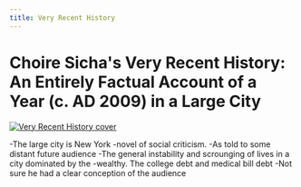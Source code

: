 ```yaml
---
title: Very Recent History
---
```


# Choire Sicha's Very Recent History: An Entirely Factual Account of a Year (c. AD 2009) in a Large City


[![Very Recent History cover](/media/book_covers/very_recent_history.jpg)](http://www.powells.com/biblio/http://www.powells.com/biblio/1-9780061914300-2)

-The large city is New York
-novel of social criticism.
-As told to some distant future audience
-The general instability and scrounging of lives in a city dominated by the
-wealthy. The college debt and medical bill debt
-Not sure he had a clear conception of the audience
